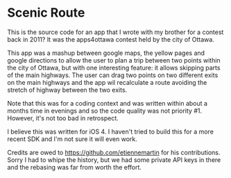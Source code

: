 Scenic Route
============

This is the source code for an app that I wrote with my brother for a contest back in 2011?  It was the apps4ottawa contest held by the city of Ottawa.

This app was a mashup between google maps, the yellow pages and google directions to allow the user to plan a trip between two points within the city of Ottawa, but with one interesting feature:  it allows skipping parts of the main highways.  The user can drag two points on two different exits on the main highways and the app wil recalculate a route avoiding the stretch of highway between the two exits.

Note that this was for a coding context and was written within about a months time in evenings and so the code quality was not priority #1.  However, it's not too bad in retrospect.

I believe this was written for iOS 4.  I haven't tried to build this for a more recent SDK and I'm not sure it will even work.

Credits are owed to https://github.com/etiennemartin for his contributions.  Sorry I had to whipe the history, but we had some private API keys in there and the rebasing was far from worth the effort.

